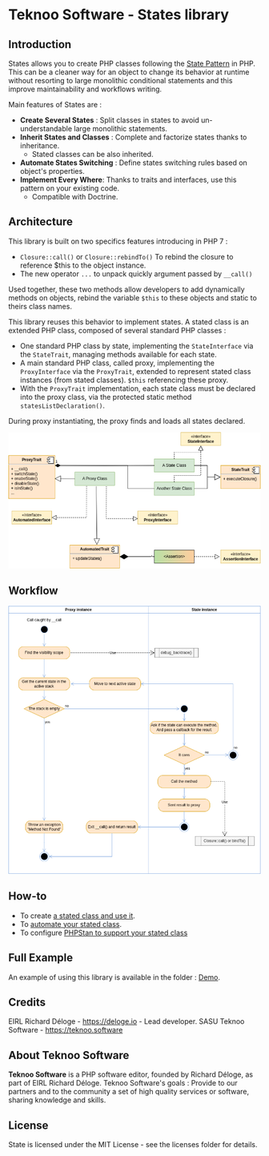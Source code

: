 Teknoo Software - States library
================================

Introduction
------------
States allows you to create PHP classes following the [State Pattern](http://en.wikipedia.org/wiki/State_pattern) in
PHP. This can be a cleaner way for an object to change its behavior at runtime without resorting to large monolithic 
conditional statements and this improve maintainability and workflows writing.

Main features of States are :
* **Create Several States** : Split classes in states to avoid un-understandable large monolithic statements.
* **Inherit States and Classes** : Complete and factorize states thanks to inheritance.
    * Stated classes can be also inherited.
* **Automate States Switching** : Define states switching rules based on object's properties.
* **Implement Every Where**: Thanks to traits and interfaces, use this pattern on your existing code.
    * Compatible with Doctrine.

Architecture
------------
This library is built on two specifics features introducing in PHP 7 :

*   `Closure::call()` or `Closure::rebindTo()` To rebind the closure to reference $this to the object instance.
*   The new operator `...` to unpack quickly argument passed by `__call()`

Used together, these two methods allow developers to add dynamically methods on objects, rebind the variable `$this`
to these objects and static to theirs class names.

This library reuses this behavior to implement states. A stated class is an extended PHP class, composed of several
standard PHP classes :

*   One standard PHP class by state, implementing the `StateInterface` via the `StateTrait`, 
    managing methods available for each state.
*   A main standard PHP class, called proxy, implementing the `ProxyInterface` via the `ProxyTrait`,
    extended to represent stated class instances (from stated classes). `$this` referencing these proxy.
  *   With the `ProxyTrait` implementation, each state class must be declared into the proxy class,
      via the protected static method `statesListDeclaration()`.

During proxy instantiating, the proxy finds and loads all states declared.

![Architecture](architecture.png)

Workflow
--------
![Workflow](workflow.png)

How-to
------
* To create [a stated class and use it](howto/write-stated-class.md).
* To [automate your stated class](howto/automation.md).
* To configure [PHPStan to support your stated class](howto/phpstan.md)

Full Example
------------
An example of using this library is available in the folder : [Demo](../demo/demo_article.php).

Credits
-------
EIRL Richard Déloge - <https://deloge.io> - Lead developer.
SASU Teknoo Software - <https://teknoo.software>

About Teknoo Software
---------------------
**Teknoo Software** is a PHP software editor, founded by Richard Déloge, as part of EIRL Richard Déloge.
Teknoo Software's goals : Provide to our partners and to the community a set of high quality services or software,
sharing knowledge and skills.

License
-------
State is licensed under the MIT License - see the licenses folder for details.
